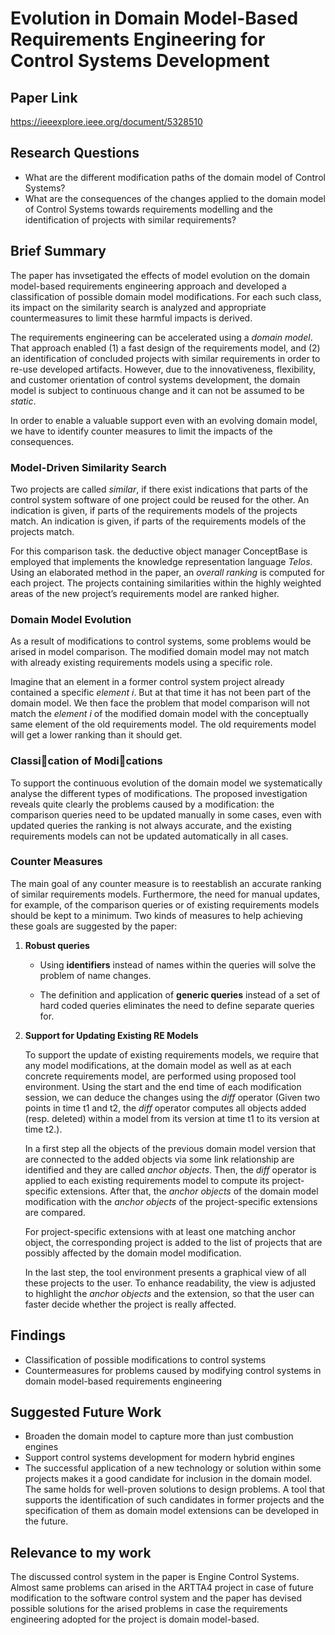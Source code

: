 # Evolution in Domain Model-Based Requirements Engineering for Control Systems Development

## Paper Link

https://ieeexplore.ieee.org/document/5328510

## Research Questions

- What are the different modification paths of the domain model of Control Systems?
- What are the consequences of the changes applied to the domain model of Control Systems towards requirements modelling and the identification of projects with similar requirements?

## Brief Summary

The paper has invsetigated the effects of model evolution on the domain model-based requirements engineering approach and developed a classification of possible domain model modifications. For each such class, its impact on the similarity search is analyzed and appropriate countermeasures to limit these harmful impacts is derived.

The requirements engineering can be accelerated using a *domain model*. That approach enabled (1) a fast design of the requirements model, and (2) an identification of concluded projects with similar requirements in order to re-use developed artifacts. However, due to the innovativeness, flexibility, and customer orientation of control systems development, the domain model is subject to continuous change and it can not be assumed to be *static*.

In order to enable a valuable support even with an evolving domain model, we have to identify counter measures to limit the impacts of the consequences.

### Model-Driven Similarity Search

Two projects are called *similar*, if there exist indications that parts of the control system software of one project could be reused for the other. An indication is given, if parts of the requirements models
of the projects match. An indication is given, if parts of the requirements models of the projects match.

For this comparison task. the deductive object manager ConceptBase is employed that implements the knowledge representation language *Telos*. Using an elaborated method in the paper, an *overall ranking* is computed for each project. The projects containing similarities within the highly weighted areas of the new project’s requirements model are ranked higher.

### Domain Model Evolution

As a result of modifications to control systems, some problems would be arised in model comparison. The modified domain model may not match with already existing requirements models using a specific role.

Imagine that an element in a former control system project already contained a specific *element* *i*. But at that time it has not been part of the domain model. We then face the problem that model comparison will not match the *element i* of the modified domain model with the conceptually same element of the old requirements model. The old requirements model will get a lower ranking than it should get.

### Classication of Modications

To support the continuous evolution of the domain model we systematically analyse the different types of modifications. The proposed investigation reveals quite clearly the problems caused by a modification: the comparison queries need to be updated manually in some cases, even with updated queries the ranking is not always accurate, and the existing requirements models can not be updated automatically in all cases.

### Counter Measures

The main goal of any counter measure is to reestablish an accurate ranking of similar requirements models. Furthermore, the need for manual updates, for example, of the comparison queries or of existing requirements models should be kept to a minimum. Two kinds of measures to help achieving these goals are suggested by the paper:

1. **Robust queries**

   * Using **identifiers** instead of names within the queries will solve the problem of name changes.

   * The definition and application of **generic queries** instead of a set of hard coded queries 	eliminates the need to define separate queries for.

2. **Support for Updating Existing RE Models**

   To support the update of existing requirements models, we require that any model modifications, at the domain model as well as at each concrete requirements model, are performed using proposed tool environment. Using the start and the end time of each modification session, we can deduce the changes using the *diff* operator (Given two points in time t1 and t2, the *diff* operator computes all objects added (resp. deleted) within a model from its version at time t1 to
   its version at time t2.). 

   In a first step all the objects of the previous domain model version that are connected to the added objects via some link relationship are identified and they are called *anchor objects*. Then,  the *diff* operator is applied to each existing requirements model to compute its project-specific extensions. After that,  the *anchor objects* of the domain model modification with the *anchor objects* of the project-specific extensions are compared. 

   For project-specific extensions with at least one matching anchor object, the corresponding project is added to the list of projects that are possibly affected by the domain model modification. 

   In the last step, the tool environment presents a graphical view of all these projects to the user. To enhance readability, the view is adjusted to highlight the *anchor objects* and the extension, so that the user can faster decide whether the project is really affected.

## Findings

- Classification of possible modifications to control systems
- Countermeasures for problems caused by modifying control systems in domain model-based  requirements engineering

## Suggested Future Work

* Broaden the domain model to capture more than just combustion engines
* Support control systems development for modern hybrid engines
* The successful application of a new technology or solution within some projects makes it
  a good candidate for inclusion in the domain model. The same holds for well-proven solutions to design problems. A tool that supports the identification of such candidates in former projects and the specification of them as domain model extensions can be developed in the future.

## Relevance to my work

The discussed control system in the paper is Engine Control Systems. Almost same problems can arised in the ARTTA4 project in case of future modification to the software control system and the paper has devised possible solutions for the arised problems in case the requirements engineering adopted for the project is domain model-based.